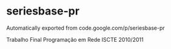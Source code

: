 # seriesbase-pr
Automatically exported from code.google.com/p/seriesbase-pr

Trabalho Final Programação em Rede ISCTE 2010/2011
